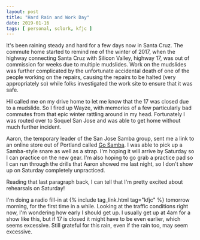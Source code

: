 ```yaml
---
layout: post
title: "Hard Rain and Work Day"
date: 2019-01-16
tags: [ personal, sclork, kfjc ]
---
```


It's been raining steady and hard for a few days now in Santa Cruz. The commute
home started to remind me of the winter of 2017, when the highway connecting
Santa Cruz with Silicon Valley, highway 17, was out of commission for weeks due
to multiple mudslides. Work on the mudslides was further complicated by the
unfortunate accidental death of one of the people working on the repairs,
causing the repairs to be halted (very appropriately so) while folks
investigated the work site to ensure that it was safe.

Hil called me on my drive home to let me know that the 17 was closed due to a
mudslide. So I fired up Wayze, with memories of a few particularly bad commutes
from that epic winter rattling around in my head. Fortunately I was routed over
to Soquel San Jose and was able to get home without much further incident.

Aaron, the temporary leader of the San Jose Samba group, sent me a link to an
online store out of Portland called [Go Samba](https://gosamba.net/). I was
able to pick up a Samba-style snare as well as a strap. I'm hoping it will
arrive by Saturday so I can practice on the new gear. I'm also hoping to go
grab a practice pad so I can run through the drills that Aaron showed me last
night, so I don't show up on Saturday completely unpracticed.

Reading that last paragraph back, I can tell that I'm pretty excited about
rehearsals on Saturday!

I'm doing a radio fill-in at {% include tag_link.html tag="kfjc" %} tomorrow
morning, for the first time in a while. Looking at the traffic conditions right
now, I'm wondering how early I should get up. I usually get up at 4am for a show
like this, but if 17 is closed it might have to be even earlier, which seems
excessive. Still grateful for this rain, even if the rain too, may seem
excessive.

